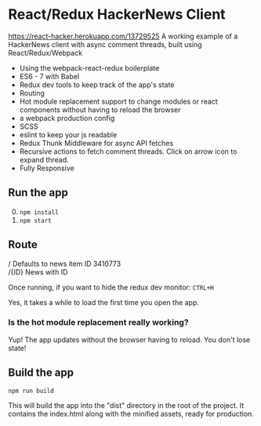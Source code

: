# React/Redux HackerNews Client
https://react-hacker.herokuapp.com/13729525
A working example of a HackerNews client with async comment threads, built using React/Redux/Webpack

* Using the webpack-react-redux boilerplate 
* ES6 - 7 with Babel
* Redux dev tools to keep track of the app's state
* Routing
* Hot module replacement support to change modules or react components without having to reload the browser
* a webpack production config 
* SCSS
* eslint to keep your js readable
* Redux Thunk Middleware for async API fetches
* Recursive actions to fetch comment threads. Click on arrow icon to expand thread.
* Fully Responsive


## Run the app

0. ```npm install```
0. ```npm start```

## Route
/       Defaults to news item ID 3410773  
/{ID}   News with ID  

Once running, if you want to hide the redux dev monitor: ```CTRL+H```

Yes, it takes a while to load the first time you open the app.

### Is the hot module replacement really working?

Yup! The app updates without the browser having to reload. You don't lose state!

## Build the app
```npm run build```

This will build the app into the "dist" directory in the root of the project. It contains the index.html along with the minified assets, ready for production.
